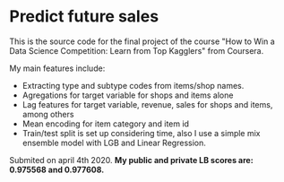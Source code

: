 <h1>Predict future sales</h1>
<p>This is the source code for the final project of the course "How to Win a Data Science Competition: Learn from Top Kagglers" from Coursera.</p>
<p>My main features include:</p>
<ul>
	<li>Extracting type and subtype codes from items/shop names.</li>
	<li>Agregations for target variable for shops and items alone</li>
	<li>Lag features for target variable, revenue, sales for shops and items, among others</li>
	<li>Mean encoding for item category and item id</li>
	<li>Train/test split is set up considering time, also I use a simple mix ensemble model with LGB and Linear Regression.</li>
</ul>

<p>Submited on april 4th 2020. <strong>My public and private LB scores are: 0.975568 and 0.977608.</strong></p>
